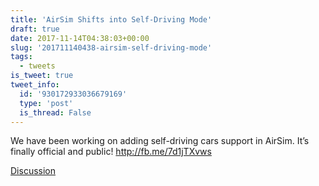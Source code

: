 ```yaml
---
title: 'AirSim Shifts into Self-Driving Mode'
draft: true
date: 2017-11-14T04:38:03+00:00
slug: '201711140438-airsim-self-driving-mode'
tags:
  - tweets
is_tweet: true
tweet_info:
  id: '930172933036679169'
  type: 'post'
  is_thread: False
---
```




We have been working on adding self-driving cars support in AirSim. It’s finally official and public! <http://fb.me/7d1jTXvws>

[Discussion](https://x.com/sytelus/status/930172933036679169)
